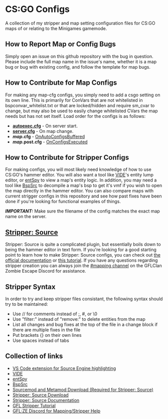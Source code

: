 # CS:GO Configs

A collection of my stripper and map setting configuration files for CS:GO maps of or relating to the Minigames gamemode.

## How to Report Map or Config Bugs

Simply open an issue on this github repository with the bug in question. Please include the full map name in the issue's name, whether it is a map bug or bug with existing config, and follow the template for map bugs.

## How to Contribute for Map Configs

For making any map-cfg configs, you simply need to add a csgo setting on its own line. This is primarily for ConVars that are not whitelisted in bspconvar_whitelist.txt or that are locked/hidden and require sm_cvar to change, but may also be used to easily change whitelisted CVars the map needs but has not set itself.
Load order for the configs is as follows:
- **[autoexec.cfg](Reference%20Configs/autoexec.cfg)** - On server start.
- **[server.cfg](Reference%20Configs/server.cfg)** - On map change.
- ***map*.cfg** - [OnAutoConfigsBuffered](https://sourcemod.dev/#/sourcemod/function.OnAutoConfigsBuffered)
- ***map*.post.cfg** - [OnConfigsExecuted](https://sourcemod.dev/#/sourcemod/function.OnConfigsExecuted)

## How to Contribute for Stripper Configs

For making configs, you will most likely need knowledge of how to use CS:GO's hammer editor. You will also want a tool like [VIDE](http://www.riintouge.com/VIDE/)'s entity lump editor, or [entSpy](https://gamebanana.com/tools/5876) to view a map's entity logic. In addition, you may need a tool like [BspSrc](https://github.com/ata4/bspsrc/releases) to decompile a map's bsp to get it's vmf if you wish to open the map directly in the hammer editor. You can also compare maps with current strigger configs in this repository and see how past fixes have been done if you're looking for functional examples of things.

**_IMPORTANT:_** Make sure the filename of the config matches the exact map name on the server.

## [Stripper: Source](http://www.bailopan.net/stripper/snapshots/1.2/)

Stripper: Source is quite a complicated plugin, but essentially boils down to being the hammer editor in text form. If you're looking for a good starting point to learn how to make Stripper: Source configs, you can check out [the official documentation](https://www.bailopan.net/stripper/) or [this tutorial](https://gflclan.com/forums/topic/47449-stripper-cfgs-guide/). If you have any questions regarding stripper creation you can always join the [#mapping channel](https://discord.gg/zh2CVSM) on the GFLClan Zombie Escape Discord for assistance.

## Stripper Syntax
In order to try and keep stripper files consistant, the following syntax should try to be maintained:
- Use // for comments instead of ;, #, or \0
- Use "filter:" instead of "remove:" to delete entities from the map
- List all changes and bug fixes at the top of the file in a change block if there are multiple fixes in the file
- Put brackets {} on their own lines
- Use spaces instead of tabs

## Collection of links
- [VS Code extension for Source Engine highlighting](https://marketplace.visualstudio.com/items?itemName=Azashii.csgo-map-config-highlighting)
- [VIDE](http://www.riintouge.com/VIDE/)
- [entSpy](https://gamebanana.com/tools/5876)
- [BspSrc](https://github.com/ata4/bspsrc/releases)
- [Sourcemod and Metamod Download (Required for Stripper: Source)](https://www.sourcemod.net/downloads.php?branch=stable)
- [Stripper: Source Download](http://www.bailopan.net/stripper/snapshots/1.2)
- [Stripper: Source Documentation](https://www.bailopan.net/stripper/)
- [GFL Stripper Tutorial](https://gflclan.com/forums/topic/47449-stripper-cfgs-guide/)
- [GFL:ZE Discord for Mapping/Stripper Help](https://discord.gg/zh2CVSM)